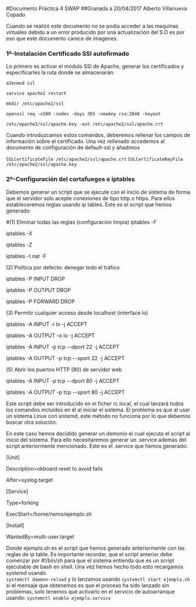 #Documento Práctica 4 SWAP
##Granada a 20/04/2017 Alberto Villanueva Copado

Cuando se realizó este documento no se podía acceder a las maquinas virtuales debido a un error producido por una actualización del S.O es por eso que este documento carece de imagenes.

### 1º-Instalación Certificado SSl autofirmado
Lo primero es activar el módulo SSl de Apache, generar los certificados y especificarles la ruta donde se almacenarán:

`a2enmod ssl`


`service apache2 restart`

`mkdir /etc/apache2/ssl`

`openssl req -x509 -nodes -days 365 -newkey rsa:2048 -keyout`

`/etc/apache2/ssl/apache.key -out /etc/apache2/ssl/apache.crt`

Cuando introduzcamos estos comandos, deberemos rellenar los campos de información sobre el certificado. Una vez rellenado accedemos al documento de configuración de default-ssl y añadimos 

`SSLCertificateFile /etc/apache2/ssl/apache.crt`
`SSLCertificateKeyFile /etc/apache2/ssl/apache.key`

### 2º-Configuración del cortafuegos e iptables
Debemos generar un script que se ejecute con el inicio de sistema de forma que el servidor solo acepte conexiones de tipo http o https. Para ellos estableceremos reglas usando ip tables.
Este es el script que hemos generado:

#(1) Eliminar todas las reglas (configuración limpia)
iptables -F

iptables -X

iptables -Z

iptables -t nat -F

 (2) Política por defecto: denegar todo el tráfico
 
iptables -P INPUT DROP

iptables -P OUTPUT DROP

iptables -P FORWARD DROP

 (3) Permitir cualquier acceso desde localhost (interface lo)

iptables -A INPUT -i lo -j ACCEPT

iptables -A OUTPUT -o lo -j ACCEPT

iptables -A INPUT -p tcp --dport 22 -j ACCEPT

iptables -A OUTPUT -p tcp --sport 22 -j ACCEPT

 (5) Abrir los puertos HTTP (80) de servidor web

iptables -A INPUT -p tcp --dport 80 -j ACCEPT

iptables -A OUTPUT -p tcp --sport 80 -j ACCEPT
 
Este script debe ser introducido en el ficher rc.local, el cual lanzará todos los comandos incluidos en él al iniciar el sistema. El problema es que al usar un sistema Linux con sistemd, este método no funciona por lo que debemos buscar otra solución.

En este caso hemos decidido generar un demonio el cual ejecuta el script al inicio del sistema. Para ello necesitaremos generar un .service además del script anteriormente mencionado.
Este es el .service que hemos generado:

[Unit]

Description=okboard reset to avoid fails

After=syslog.target

[Service]

Type=forking

ExecStart=/home/nemo/ejemplo.sh

[Install]

WantedBy=multi-user.target

Donde ejemplo.sh es el script que hemos generado anteriormente con las reglas de ip table. Es importante recordar, que el script anterior debe comenzar por  #!/bin/sh para que el sistema entienda que es un script ejecutable de bash en shell.
Una vez hemos hecho todo esto recargamos systemd usando  
`systemctl daemon-reload`
y lo lanzamos usando
`systemctl start ejemplo.sh`
si el mensaje que obtenemos es que el proceso ha sido lanzado sin problemas, solo tenemos que activarlo en el servicio de autoarranque usando:
`systemctl enable ejemplo.service`



